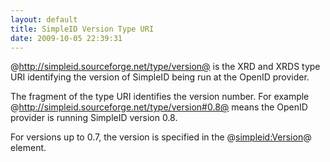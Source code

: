 ```yaml
---
layout: default
title: SimpleID Version Type URI
date: 2009-10-05 22:39:31
---
```


@http://simpleid.sourceforge.net/type/version@ is the XRD and XRDS type URI identifying the version of SimpleID being run at the OpenID provider.

The fragment of the type URI identifies the version number.  For example @http://simpleid.sourceforge.net/type/version#0.8@ means the OpenID provider is running SimpleID version 0.8.

For versions up to 0.7, the version is specified in the @<simpleid:Version>@ element.